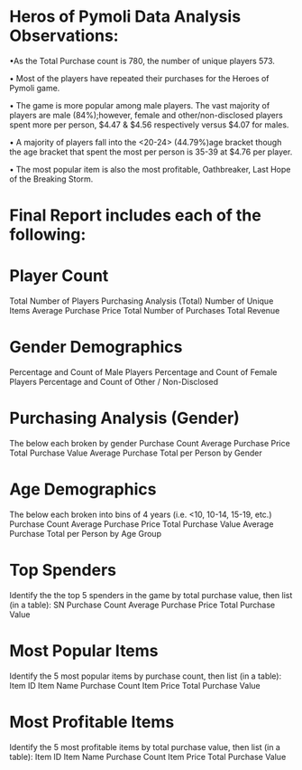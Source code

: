 # Heros of Pymoli Data Analysis Observations:
•As the Total Purchase count is 780, the number of unique players 573.

• Most of the players have repeated their purchases for the Heroes of Pymoli game.

• The game is more popular among male players. The vast majority of players are male (84%);however, female and other/non-disclosed players spent more per person, $4.47 & $4.56 respectively versus $4.07 for males.

• A majority of players fall into the <20-24> (44.79%)age bracket though the age bracket that spent the most per person is 35-39 at $4.76 per player.

• The most popular item is also the most profitable, Oathbreaker, Last Hope of the Breaking Storm.

# Final Report includes each of the following:

# Player Count
Total Number of Players
Purchasing Analysis (Total)
Number of Unique Items
Average Purchase Price
Total Number of Purchases
Total Revenue

# Gender Demographics
Percentage and Count of Male Players
Percentage and Count of Female Players
Percentage and Count of Other / Non-Disclosed

# Purchasing Analysis (Gender)
The below each broken by gender
Purchase Count
Average Purchase Price
Total Purchase Value
Average Purchase Total per Person by Gender

# Age Demographics
The below each broken into bins of 4 years (i.e. <10, 10-14, 15-19, etc.)
Purchase Count
Average Purchase Price
Total Purchase Value
Average Purchase Total per Person by Age Group

# Top Spenders
Identify the the top 5 spenders in the game by total purchase value, then list (in a table):
SN
Purchase Count
Average Purchase Price
Total Purchase Value

# Most Popular Items
Identify the 5 most popular items by purchase count, then list (in a table):
Item ID
Item Name
Purchase Count
Item Price
Total Purchase Value

# Most Profitable Items
Identify the 5 most profitable items by total purchase value, then list (in a table):
Item ID
Item Name
Purchase Count
Item Price
Total Purchase Value
